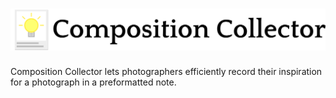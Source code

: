 # ![icon](banner.png)

Composition Collector lets photographers efficiently record their inspiration for a photograph in a preformatted note.
